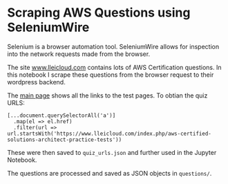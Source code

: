 # Scraping AWS Questions using SeleniumWire
Selenium is a browser automation tool. SeleniumWire allows for inspection into the network requests made from the browser.

The site www.lleicloud.com contains lots of AWS Certification questions.
In this notebook I scrape these questions from the browser request to their wordpress backend.

The [main page](https://www.lleicloud.com/index.php/aws-certified-solutions-architect-practice-tests/) shows all the links to the test pages.
To obtian the quiz URLS:
```
[...document.querySelectorAll('a')]
  .map(el => el.href)
  .filter(url => url.startsWith('https://www.lleicloud.com/index.php/aws-certified-solutions-architect-practice-tests'))
```

These were then saved to `quiz_urls.json` and further used in the Jupyter Notebook.

The questions are processed and saved as JSON objects in `questions/`.
